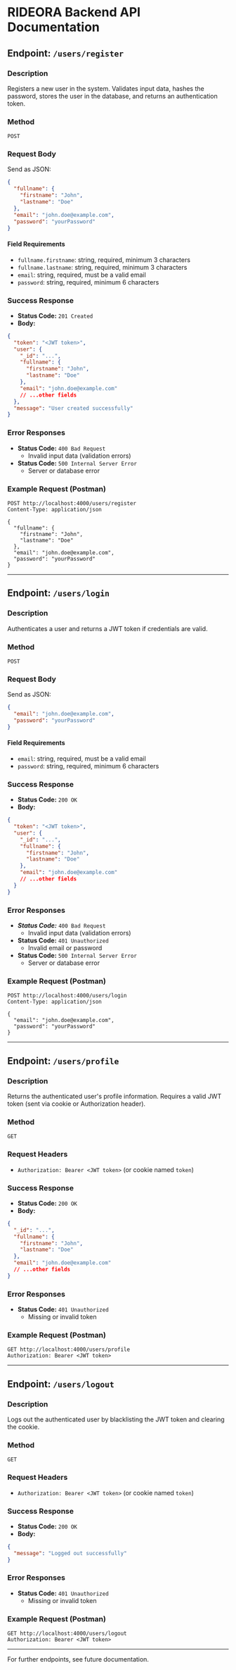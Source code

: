 # RIDEORA Backend API Documentation

## Endpoint: `/users/register`

### Description

Registers a new user in the system. Validates input data, hashes the password, stores the user in the database, and returns an authentication token.

### Method

`POST`

<!--
This section describes the expected structure and content of the request body for the relevant API endpoint(s). Include details about required and optional fields, data types, and example payloads to help users construct valid requests.
-->

### Request Body

Send as JSON:

```json
{
  "fullname": {
    "firstname": "John",
    "lastname": "Doe"
  },
  "email": "john.doe@example.com",
  "password": "yourPassword"
}
```

#### Field Requirements

- `fullname.firstname`: string, required, minimum 3 characters
- `fullname.lastname`: string, required, minimum 3 characters
- `email`: string, required, must be a valid email
- `password`: string, required, minimum 6 characters

### Success Response

- **Status Code:** `201 Created`
- **Body:**

```json
{
  "token": "<JWT token>",
  "user": {
    "_id": "...",
    "fullname": {
      "firstname": "John",
      "lastname": "Doe"
    },
    "email": "john.doe@example.com"
    // ...other fields
  },
  "message": "User created successfully"
}
```

### Error Responses

- **Status Code:** `400 Bad Request`
  - Invalid input data (validation errors)
- **Status Code:** `500 Internal Server Error`
  - Server or database error

### Example Request (Postman)

```
POST http://localhost:4000/users/register
Content-Type: application/json

{
  "fullname": {
    "firstname": "John",
    "lastname": "Doe"
  },
  "email": "john.doe@example.com",
  "password": "yourPassword"
}
```

---

## Endpoint: `/users/login`

### Description

Authenticates a user and returns a JWT token if credentials are valid.

### Method

`POST`

### Request Body

Send as JSON:

```json
{
  "email": "john.doe@example.com",
  "password": "yourPassword"
}
```

#### Field Requirements

- `email`: string, required, must be a valid email
- `password`: string, required, minimum 6 characters

### Success Response

- **Status Code:** `200 OK`
- **Body:**

```json
{
  "token": "<JWT token>",
  "user": {
    "_id": "...",
    "fullname": {
      "firstname": "John",
      "lastname": "Doe"
    },
    "email": "john.doe@example.com"
    // ...other fields
  }
}
```

### Error Responses

- ***Status Code:*** `400 Bad Request`
  - Invalid input data (validation errors)
- **Status Code:** `401 Unauthorized`
  - Invalid email or password
- **Status Code:** `500 Internal Server Error`
  - Server or database error

### Example Request (Postman)

```
POST http://localhost:4000/users/login
Content-Type: application/json

{
  "email": "john.doe@example.com",
  "password": "yourPassword"
}
```

---

## Endpoint: `/users/profile`

### Description
Returns the authenticated user's profile information. Requires a valid JWT token (sent via cookie or Authorization header).

### Method
`GET`

### Request Headers
- `Authorization: Bearer <JWT token>` (or cookie named `token`)

### Success Response
- **Status Code:** `200 OK`
- **Body:**
```json
{
  "_id": "...",
  "fullname": {
    "firstname": "John",
    "lastname": "Doe"
  },
  "email": "john.doe@example.com"
  // ...other fields
}
```

### Error Responses
- **Status Code:** `401 Unauthorized`
  - Missing or invalid token

### Example Request (Postman)
```
GET http://localhost:4000/users/profile
Authorization: Bearer <JWT token>
```

---

## Endpoint: `/users/logout`

### Description
Logs out the authenticated user by blacklisting the JWT token and clearing the cookie.

### Method
`GET`

### Request Headers
- `Authorization: Bearer <JWT token>` (or cookie named `token`)

### Success Response
- **Status Code:** `200 OK`
- **Body:**
```json
{
  "message": "Logged out successfully"
}
```

### Error Responses
- **Status Code:** `401 Unauthorized`
  - Missing or invalid token

### Example Request (Postman)
```
GET http://localhost:4000/users/logout
Authorization: Bearer <JWT token>
```

---

For further endpoints, see future documentation.
